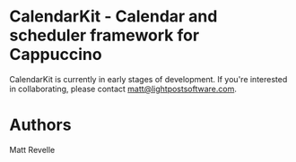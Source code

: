 # CalendarKit - Calendar and scheduler framework for Cappuccino #

CalendarKit is currently in early stages of development.  If you're interested in
collaborating, please contact matt@lightpostsoftware.com.

# Authors #

Matt Revelle

